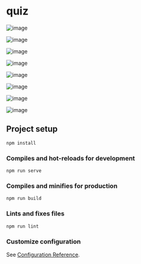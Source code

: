 # quiz

![image](https://github.com/carloscolchinec/quiz_autismo2/assets/75394232/5fa7e6e3-1d3d-4352-b939-a8adec30bd2e)

![image](https://github.com/carloscolchinec/quiz_autismo2/assets/75394232/ffb7fe82-e059-4c28-97a0-37359a792c4e)

![image](https://github.com/carloscolchinec/quiz_autismo2/assets/75394232/d2ab85c8-f880-4662-92f3-4c2e600d6817)

![image](https://github.com/carloscolchinec/quiz_autismo2/assets/75394232/4b337aa0-f538-40a3-9f85-3ffab076d10b)

![image](https://github.com/carloscolchinec/quiz_autismo2/assets/75394232/2ec16628-725c-452e-be87-a6dc6a4ec586)

![image](https://github.com/carloscolchinec/quiz_autismo2/assets/75394232/d6b99739-e03d-4f62-b687-90f074aa9e0c)

![image](https://github.com/carloscolchinec/quiz_autismo2/assets/75394232/a76cd191-c6ad-4da0-bf37-85a7109cef95)

![image](https://github.com/carloscolchinec/quiz_autismo2/assets/75394232/ab467fcf-b7e8-41a9-964b-2f7787ae3dd0)


## Project setup
```
npm install
```

### Compiles and hot-reloads for development
```
npm run serve
```

### Compiles and minifies for production
```
npm run build
```

### Lints and fixes files
```
npm run lint
```

### Customize configuration
See [Configuration Reference](https://cli.vuejs.org/config/).
